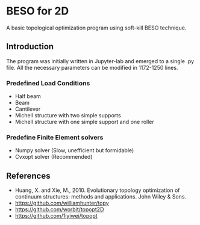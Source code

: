 # BESO for 2D
A basic topological optimization program using soft-kill BESO technique.
<img scr="https://github.com/ToddyXuTao/BESO-for-2D/blob/master/Examples/Introduction.png">
<img scr="https://github.com/ToddyXuTao/BESO-for-2D/blob/master/Examples/Long_Cantilever_Hires_History.png">

## Introduction
The program was initially written in Jupyter-lab and emerged to a single .py file.
All the necessary parameters can be modified in 1172-1250 lines.

### Predefined Load Conditions
- Half beam
- Beam
- Cantilever
- Michell structure with two simple supports
- Michell structure with one simple support and one roller

### Predefine Finite Element solvers
- Numpy solver (Slow, unefficient but formidable)
- Cvxopt solver (Recommended)

## References
- Huang, X. and Xie, M., 2010. Evolutionary topology optimization of continuum structures: methods and applications. John Wiley & Sons.
- https://github.com/williamhunter/topy
- https://github.com/worbit/topopt2D
- https://github.com/1iyiwei/topopt
